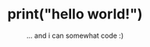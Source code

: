---
title: 'print("hello world!")'
name: "I'm Alvina."
subtitle: "... and i can somewhat code :)"
--- 